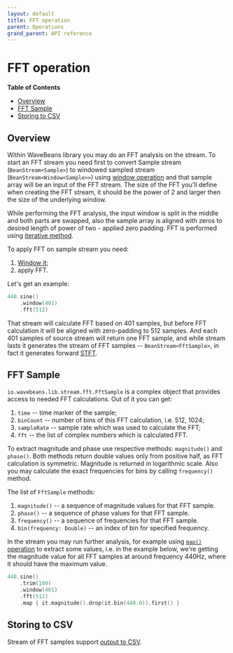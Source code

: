```yaml
---
layout: default
title: FFT operation
parent: Operations
grand_parent: API reference
---
```

FFT operation
==========

<!-- START doctoc generated TOC please keep comment here to allow auto update -->
<!-- DON'T EDIT THIS SECTION, INSTEAD RE-RUN doctoc TO UPDATE -->
**Table of Contents**

- [Overview](#overview)
- [FFT Sample](#fft-sample)
- [Storing to CSV](#storing-to-csv)

<!-- END doctoc generated TOC please keep comment here to allow auto update -->

Overview
--------

Within WaveBeans library you may do an FFT analysis on the stream. To start an FFT stream you need first to convert Sample stream (`BeanStream<Sample>`) to windowed sampled stream (`BeanStream<Window<Sample>>`) using [window operation](window-operation.md) and that sample array will be an input of the FFT stream. The size of the FFT you'll define when creating the FFT stream, it should be the power of 2 and larger then the size of the underlying window.

While performing the FFT analysis, the input window is split in the middle and both parts are swapped, also the sample array is aligned with zeros to desired length of power of two - applied zero padding. FFT is performed using [iterative method](https://en.wikipedia.org/wiki/Cooley%E2%80%93Tukey_FFT_algorithm#Data_reordering,_bit_reversal,_and_in-place_algorithms).

To apply FFT on sample stream you need:
1. [Window it](window-operation.md);
2. apply FFT.

Let's get an example:

```kotlin
440.sine()
    .window(401)
    .fft(512)
```

That stream will calculate FFT based on 401 samples, but before FFT calculation it will be aligned with zero-padding to 512 samples. And each 401 samples of source stream will return one FFT sample, and while stream lasts it generates the stream of FFT samples -- `BeanStream<FftSample>`, in fact it generates forward [STFT](https://en.wikipedia.org/wiki/Short-time_Fourier_transform).

FFT Sample
--------

`io.wavebeans.lib.stream.fft.FftSample` is a complex object that provides access to needed FFT calculations. Out of it you can get:
1. `time` -- time marker of the sample;
2. `binCount` -- number of bins of this FFT calculation, i.e. 512, 1024;
3. `sampleRate` -- sample rate which was used to calculate the FFT;
4. `fft` -- the list of complex numbers which is calculated FFT. 

To extract magnitude and phase use respective methods: `magnitude()` and `phase()`. Both methods return double values only from positive half, as FFT calculation is symmetric. Magnitude is returned in logarithmic scale. Also you may calculate the exact frequencies for bins by calling `frequency()` method. 

The list of `FftSample` methods:
1. `magnitude()` -- a sequence of magnitude values for that FFT sample.
2. `phase()` -- a sequence of phase values for that FFT sample. 
3. `frequency()` -- a sequence of frequencies for that FFT sample.  
4. `bin(frequency: Double)` -- an index of bin for specified frequency.

In the stream you may run further analysis, for example using [`map()` operation](map-operation.md) to extract some values, i.e. in the example below, we're getting the magnitude value for all FFT samples at around frequency 440Hz, where it should have the maximum value.

```kotlin
440.sine()
    .trim(100)
    .window(401)
    .fft(512)
    .map { it.magnitude().drop(it.bin(440.0)).first() }
``` 

Storing to CSV
---------

Stream of FFT samples support [output to CSV](../outputs/csv-outputs.md).